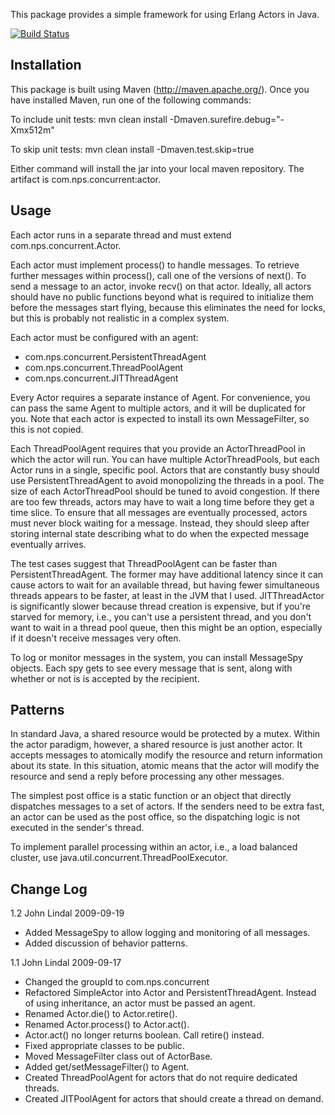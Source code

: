 This package provides a simple framework for using Erlang Actors in Java.

[![Build Status](https://secure.travis-ci.org/jafl/java_actor.png?branch=master)](http://travis-ci.org/jafl/java_actor)

Installation
------------

This package is built using Maven (http://maven.apache.org/).  Once you
have installed Maven, run one of the following commands:

  To include unit tests:
    mvn clean install -Dmaven.surefire.debug="-Xmx512m"

  To skip unit tests:
    mvn clean install -Dmaven.test.skip=true

Either command will install the jar into your local maven repository.  The
artifact is com.nps.concurrent:actor.

Usage
-----

Each actor runs in a separate thread and must extend com.nps.concurrent.Actor.

Each actor must implement process() to handle messages.  To retrieve
further messages within process(), call one of the versions of next().  To
send a message to an actor, invoke recv() on that actor.  Ideally, all
actors should have no public functions beyond what is required to
initialize them before the messages start flying, because this eliminates
the need for locks, but this is probably not realistic in a complex system.

Each actor must be configured with an agent:

   * com.nps.concurrent.PersistentThreadAgent
   * com.nps.concurrent.ThreadPoolAgent
   * com.nps.concurrent.JITThreadAgent

Every Actor requires a separate instance of Agent.  For convenience, you
can pass the same Agent to multiple actors, and it will be duplicated for
you.  Note that each actor is expected to install its own MessageFilter, so
this is not copied.

Each ThreadPoolAgent requires that you provide an ActorThreadPool in which
the actor will run.  You can have multiple ActorThreadPools, but each Actor
runs in a single, specific pool.  Actors that are constantly busy should
use PersistentThreadAgent to avoid monopolizing the threads in a pool.  The
size of each ActorThreadPool should be tuned to avoid congestion.  If there
are too few threads, actors may have to wait a long time before they get a
time slice.  To ensure that all messages are eventually processed, actors
must never block waiting for a message.  Instead, they should sleep after
storing internal state describing what to do when the expected message
eventually arrives.

The test cases suggest that ThreadPoolAgent can be faster than
PersistentThreadAgent.  The former may have additional latency since it can
cause actors to wait for an available thread, but having fewer simultaneous
threads appears to be faster, at least in the JVM that I used.
JITThreadActor is significantly slower because thread creation is
expensive, but if you're starved for memory, i.e., you can't use a
persistent thread, and you don't want to wait in a thread pool queue, then
this might be an option, especially if it doesn't receive messages very
often.

To log or monitor messages in the system, you can install MessageSpy
objects.  Each spy gets to see every message that is sent, along with
whether or not is is accepted by the recipient.

Patterns
--------

In standard Java, a shared resource would be protected by a mutex.  Within
the actor paradigm, however, a shared resource is just another actor.  It
accepts messages to atomically modify the resource and return information
about its state.  In this situation, atomic means that the actor will
modify the resource and send a reply before processing any other messages.

The simplest post office is a static function or an object that directly
dispatches messages to a set of actors.  If the senders need to be extra
fast, an actor can be used as the post office, so the dispatching logic is
not executed in the sender's thread.

To implement parallel processing within an actor, i.e., a load balanced
cluster, use java.util.concurrent.ThreadPoolExecutor.

Change Log
----------

1.2  John Lindal 2009-09-19

   * Added MessageSpy to allow logging and monitoring of all messages.
   * Added discussion of behavior patterns.

1.1  John Lindal  2009-09-17

   * Changed the groupId to com.nps.concurrent
   * Refactored SimpleActor into Actor and PersistentThreadAgent.
     Instead of using inheritance, an actor must be passed an agent.
   * Renamed Actor.die() to Actor.retire().
   * Renamed Actor.process() to Actor.act().
   * Actor.act() no longer returns boolean.  Call retire() instead.
   * Fixed appropriate classes to be public.
   * Moved MessageFilter class out of ActorBase.
   * Added get/setMessageFilter() to Agent.
   * Created ThreadPoolAgent for actors that do not require dedicated threads.
   * Created JITPoolAgent for actors that should create a thread on demand.
